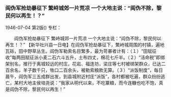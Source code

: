 ### 阎伪军抢劫暴征下  繁峙城郊一片荒凉  一个大地主说：“阎伪不除，黎民何以再生！？”

1946-07-04
第2版()
专栏：

　　阎伪军抢劫暴征下
    繁峙城郊一片荒凉
    一个大地主说：“阎伪不除，黎民何以再生！？”
    【新华社兴县一日电】在阎伪军抢劫暴征下，繁峙城周围的村镇，遍地瓦砾，田中野草丛生。阎伪军勒索名目繁多，最为苛暴者计有：（１）“田赋征收”每两田赋征派小麦二石六斗五升，土布四丈，棉花七斤半。（２）“活命税”即绑架别名，推行于离城较远的村庄，花岩、福连坊，梁庄等七村被绑架群众，已达二百余名，羊子数千只，牲口二百余头，被勒索粮款无算。（３）“派饭制度”，每日晨午，阎伪军三五成群出发，到县城附近村庄“派饭”，各村都被吃遍，群众纷纷逃亡，某村大地主侯培尧说：“我家从明代以来，不吃粟粮，而今连糠也吃不饱，真是阎伪不除，黎民何以再生！”
